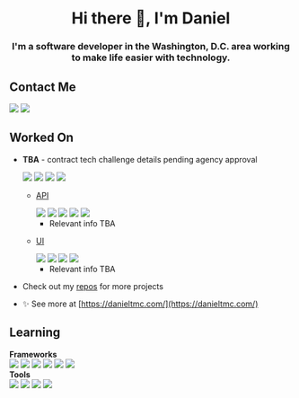 <h1 align="center">Hi there 👋, I'm Daniel</h1>
<h3 align="center">I'm a software developer in the Washington, D.C. area working to make life easier with technology.</h3>

<h2>Contact Me</h2>
  <a href="https://www.linkedin.com/in/danieltmccloskey/" target="_blank" rel="noopener noreferrer"><img src="https://img.shields.io/badge/linkedin-%230077B5.svg?style=for-the-badge&logo=linkedin&logoColor=white"/></a>
  <a href="mailto:me@danieltmc.com" target="_blank" rel="noopener noreferrer"><img src="https://img.shields.io/badge/Gmail-D14836?style=for-the-badge&logo=gmail&logoColor=white"/></a>

<h2>Worked On</h2>

- <p><b>TBA</b> - contract tech challenge details pending agency approval</p>
  <img src="https://img.shields.io/badge/AWS-%23FF9900.svg?style=for-the-badge&logo=amazon-aws&logoColor=white"/>
  <img src="https://img.shields.io/badge/jenkins-%232C5263.svg?style=for-the-badge&logo=jenkins&logoColor=white"/>
  <img src="https://img.shields.io/badge/kubernetes-%23326ce5.svg?style=for-the-badge&logo=kubernetes&logoColor=white"/>
  <img src="https://img.shields.io/badge/docker%20-%230db7ed.svg?&style=for-the-badge&logo=docker&logoColor=white"/>
  
  - <p><a href="https://github.com/Acuity-Inc/uiux-spring-api" target="_blank" rel="noopener noreferrer">API</a></p>
    <img src="https://img.shields.io/badge/java-%23ED8B00.svg?style=for-the-badge&logo=java&logoColor=white"/>
    <img src="https://img.shields.io/badge/spring-%236DB33F.svg?style=for-the-badge&logo=spring&logoColor=white"/>
    <img src="https://img.shields.io/badge/-GraphQL-E10098?style=for-the-badge&logo=graphql&logoColor=white"/>
    <img src="https://img.shields.io/badge/-ElasticSearch-005571?style=for-the-badge&logo=elasticsearch"/>
    <img src="https://img.shields.io/badge/postgres-%23316192.svg?style=for-the-badge&logo=postgresql&logoColor=white"/>
  
    - Relevant info TBA

  - <p><a href="https://github.com/Acuity-Inc/uiux-react-native-ios" target="_blank" rel="noopener noreferrer">UI</a></p>
    <img src="https://img.shields.io/badge/typescript-%23007ACC.svg?style=for-the-badge&logo=typescript&logoColor=white"/>
    <img src="https://img.shields.io/badge/react_native-%2320232a.svg?style=for-the-badge&logo=react&logoColor=%2361DAFB"/>
    <img src="https://img.shields.io/badge/-jest-%23C21325?style=for-the-badge&logo=jest&logoColor=white"/>
    <img src="https://img.shields.io/badge/-cypress-%23E5E5E5?style=for-the-badge&logo=cypress&logoColor=058a5e"/>
  
    - Relevant info TBA
- Check out my <a href="https://github.com/danieltmc?tab=repositories" target="_blank" rel="noopener noreferrer">repos</a> for more projects

- ✨ See more at [https://danieltmc.com/](https://danieltmc.com/)

<h2>Learning</h2>
<p align="left">
  <!--
  <b>Languages</b><br>
  -->
  <b>Frameworks</b><br>
  <img src="https://img.shields.io/badge/react_native-%2320232a.svg?style=for-the-badge&logo=react&logoColor=%2361DAFB"/>
  <img src="https://img.shields.io/badge/Flutter-%2302569B.svg?style=for-the-badge&logo=Flutter&logoColor=white"/>
  <img src="https://img.shields.io/badge/Electron-191970?style=for-the-badge&logo=Electron&logoColor=white"/>
  <img src="https://img.shields.io/badge/TensorFlow-%23FF6F00.svg?style=for-the-badge&logo=TensorFlow&logoColor=white"/>
  <img src="https://img.shields.io/badge/PyTorch-%23EE4C2C.svg?style=for-the-badge&logo=PyTorch&logoColor=white"/>
  <img src="https://img.shields.io/badge/opencv-%23white.svg?style=for-the-badge&logo=opencv&logoColor=white"/>
  <br><b>Tools</b><br>
  <img src="https://img.shields.io/badge/AWS-%23FF9900.svg?style=for-the-badge&logo=amazon-aws&logoColor=white"/>
  <img src="https://img.shields.io/badge/azure-%230072C6.svg?style=for-the-badge&logo=azure-devops&logoColor=white"/>
  <img src="https://img.shields.io/badge/GoogleCloud-%234285F4.svg?style=for-the-badge&logo=google-cloud&logoColor=white"/>
  <img src="https://img.shields.io/badge/firebase-%23039BE5.svg?style=for-the-badge&logo=firebase"/>
  <!--
  <br><b>Design</b>
  <img src="https://img.shields.io/badge/Krita-203759?style=for-the-badge&logo=krita&logoColor=EEF37B"/>
  <br><b>IDE</b><br>
  <img src="https://img.shields.io/badge/Android%20Studio-3DDC84.svg?style=for-the-badge&logo=android-studio&logoColor=white"/>
  <img src="https://img.shields.io/badge/jupyter-%23FA0F00.svg?style=for-the-badge&logo=jupyter&logoColor=white"/>
  -->
</p>

<!--
<h2>Worked With</h2>
<p align="left">
  <b>Languages</b><br>
  <img src="https://img.shields.io/badge/java-%23ED8B00.svg?style=for-the-badge&logo=java&logoColor=white"/>
  <img src="https://img.shields.io/badge/typescript-%23007ACC.svg?style=for-the-badge&logo=typescript&logoColor=white"/>
  <img src="https://img.shields.io/badge/javascript-%23323330.svg?style=for-the-badge&logo=javascript&logoColor=%23F7DF1E"/>
  <img src="https://img.shields.io/badge/python-3670A0?style=for-the-badge&logo=python&logoColor=ffdd54"/>
  <img src="https://img.shields.io/badge/-GraphQL-E10098?style=for-the-badge&logo=graphql&logoColor=white"/>
  <img src="https://img.shields.io/badge/c-%2300599C.svg?style=for-the-badge&logo=c&logoColor=white"/>
  <img src="https://img.shields.io/badge/shell_script-%23121011.svg?style=for-the-badge&logo=gnu-bash&logoColor=white"/>
  <img src="https://img.shields.io/badge/ruby-%23CC342D.svg?style=for-the-badge&logo=ruby&logoColor=white"/>
  <img src="https://img.shields.io/badge/OCTAVE-darkblue?style=for-the-badge&logo=octave&logoColor=fcd683"/>
  <img src="https://img.shields.io/badge/r-%23276DC3.svg?style=for-the-badge&logo=r&logoColor=white"/>
  <img src="https://img.shields.io/badge/latex-%23008080.svg?style=for-the-badge&logo=latex&logoColor=white"/>
  <img src="https://img.shields.io/badge/Apache%20Groovy-4298B8.svg?style=for-the-badge&logo=Apache+Groovy&logoColor=white"/>
  <br><b>Frameworks</b><br>
  <img src="https://img.shields.io/badge/spring-%236DB33F.svg?style=for-the-badge&logo=spring&logoColor=white"/>
  <img src="https://img.shields.io/badge/react-%2320232a.svg?style=for-the-badge&logo=react&logoColor=%2361DAFB"/>
  <img src="https://img.shields.io/badge/-ApolloGraphQL-311C87?style=for-the-badge&logo=apollo-graphql"/>
  <img src="https://img.shields.io/badge/Insomnia-black?style=for-the-badge&logo=insomnia&logoColor=5849BE"/>
  <img src="https://img.shields.io/badge/Anaconda-%2344A833.svg?style=for-the-badge&logo=anaconda&logoColor=white"/>
  <img src="https://img.shields.io/badge/django-%23092E20.svg?style=for-the-badge&logo=django&logoColor=white"/>
  <img src="https://img.shields.io/badge/flask-%23000.svg?style=for-the-badge&logo=flask&logoColor=white"/>
  <img src="https://img.shields.io/badge/bootstrap-%23563D7C.svg?style=for-the-badge&logo=bootstrap&logoColor=white"/>
  <br><b>Tools</b><br>
  <br><b>Design</b><br>
  <img src="https://img.shields.io/badge/Adobe%20XD-470137?style=for-the-badge&logo=Adobe%20XD&logoColor=#FF61F6"/>
  <img src="https://img.shields.io/badge/Gimp-657D8B?style=for-the-badge&logo=gimp&logoColor=FFFFFF"/>
  <img src="https://img.shields.io/badge/Inkscape-e0e0e0?style=for-the-badge&logo=inkscape&logoColor=080A13"/>
  <br><b>IDE</b><br>
  <img src="https://img.shields.io/badge/IntelliJIDEA-000000.svg?style=for-the-badge&logo=intellij-idea&logoColor=white"/>
  <img src="https://img.shields.io/badge/Visual%20Studio%20Code-0078d7.svg?style=for-the-badge&logo=visual-studio-code&logoColor=white"/>
  <img src="https://img.shields.io/badge/pycharm-143?style=for-the-badge&logo=pycharm&logoColor=black&color=black&labelColor=green"/>
  <img src="https://img.shields.io/badge/Atom-%2366595C.svg?style=for-the-badge&logo=atom&logoColor=white"/>
  <img src="https://img.shields.io/badge/sublime_text-%23575757.svg?style=for-the-badge&logo=sublime-text&logoColor=important"/>
</p>
-->
